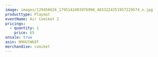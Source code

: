 ```yaml
---
image: images/129456626_1795142493976998_4833224251957229574_n.jpg
producttype: Playmat
eventName: Air Comiket 2
pricings:
  - quantity: 1
    price: 65
onsale: true
asin: N9UUlWbIF
merchandise: comiket
---
```

